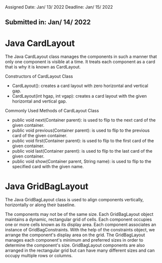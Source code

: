 Assigned Date: Jan/ 13/ 2022 Deadline: Jan/ 15/ 2022
## Submitted in: Jan/ 14/ 2022

# Java CardLayout
The Java CardLayout class manages the components in such a manner that only one component is visible at a time. It treats each component as a card that is why it is known as CardLayout.

Constructors of CardLayout Class
- CardLayout(): creates a card layout with zero horizontal and vertical gap.
- CardLayout(int hgap, int vgap): creates a card layout with the given horizontal and vertical gap.

Commonly Used Methods of CardLayout Class
- public void next(Container parent): is used to flip to the next card of the given container.
- public void previous(Container parent): is used to flip to the previous card of the given container.
- public void first(Container parent): is used to flip to the first card of the given container.
- public void last(Container parent): is used to flip to the last card of the given container.
- public void show(Container parent, String name): is used to flip to the specified card with the given name.

# Java GridBagLayout
The Java GridBagLayout class is used to align components vertically, horizontally or along their baseline.

The components may not be of the same size. Each GridBagLayout object maintains a dynamic, rectangular grid of cells. Each component occupies one or more cells known as its display area. Each component associates an instance of GridBagConstraints. With the help of the constraints object, we arrange the component's display area on the grid. The GridBagLayout manages each component's minimum and preferred sizes in order to determine the component's size. GridBagLayout components are also arranged in the rectangular grid but can have many different sizes and can occupy multiple rows or columns.